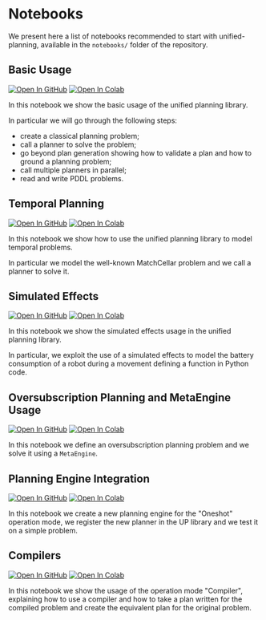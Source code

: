 # Notebooks

We present here a list of notebooks recommended to start with unified-planning, available in the `notebooks/` folder of the repository.


## Basic Usage

[![Open In GitHub](https://img.shields.io/badge/see-Github-579aca?logo=github)](Unified_Planning_Basics.ipynb)
[![Open In Colab](https://colab.research.google.com/assets/colab-badge.svg)](https://colab.research.google.com/github/aiplan4eu/unified-planning/blob/master/notebooks/Unified_Planning_Basics.ipynb)

In this notebook we show the basic usage of the unified planning library.

In particular we will go through the following steps:
* create a classical planning problem;
* call a planner to solve the problem;
* go beyond plan generation showing how to validate a plan and how to ground a planning problem;
* call multiple planners in parallel;
* read and write PDDL problems.


## Temporal Planning

[![Open In GitHub](https://img.shields.io/badge/see-Github-579aca?logo=github)](Unified_Planning_Temporal.ipynb)
[![Open In Colab](https://colab.research.google.com/assets/colab-badge.svg)](https://colab.research.google.com/github/aiplan4eu/unified-planning/blob/master/notebooks/Unified_Planning_Temporal.ipynb)

In this notebook we show how to use the unified planning library to model temporal problems.

In particular we model the well-known MatchCellar problem and we call a planner to solve it.


## Simulated Effects

[![Open In GitHub](https://img.shields.io/badge/see-Github-579aca?logo=github)](Simulated_effects.ipynb)
[![Open In Colab](https://colab.research.google.com/assets/colab-badge.svg)](https://colab.research.google.com/github/aiplan4eu/unified-planning/blob/master/notebooks/Simulated_effects.ipynb)

In this notebook we show the simulated effects usage in the unified planning library.

In particular, we exploit the use of a simulated effects to model the battery consumption of a robot during a movement defining a function in Python code.


## Oversubscription Planning and MetaEngine Usage

[![Open In GitHub](https://img.shields.io/badge/see-Github-579aca?logo=github)](Oversubscription_with_MetaEngine.ipynb)
[![Open In Colab](https://colab.research.google.com/assets/colab-badge.svg)](https://colab.research.google.com/github/aiplan4eu/unified-planning/blob/master/notebooks/Oversubscription_with_MetaEngine.ipynb)

In this notebook we define an oversubscription planning problem and we solve it using a `MetaEngine`.


## Planning Engine Integration

[![Open In GitHub](https://img.shields.io/badge/see-Github-579aca?logo=github)](Planning_engine_demo.ipynb)
[![Open In Colab](https://colab.research.google.com/assets/colab-badge.svg)](https://colab.research.google.com/github/aiplan4eu/unified-planning/blob/master/notebooks/Planning_engine_demo.ipynb)

In this notebook we create a new planning engine for the "Oneshot" operation mode, we register the new planner in the UP library and we test it on a simple problem.

## Compilers

[![Open In GitHub](https://img.shields.io/badge/see-Github-579aca?logo=github)](Compilers_example.ipynb)
[![Open In Colab](https://colab.research.google.com/assets/colab-badge.svg)](https://colab.research.google.com/github/aiplan4eu/unified-planning/blob/master/notebooks/Compilers_example.ipynb)

In this notebook we show the usage of the operation mode "Compiler", explaining how to use a compiler and how to take a plan written for the compiled problem and create the equivalent plan for the original problem.
